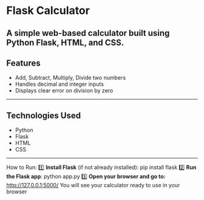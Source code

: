 # Flask Calculator

A simple web-based calculator built using Python Flask, HTML, and CSS.
---
## Features
- Add, Subtract, Multiply, Divide two numbers
- Handles decimal and integer inputs
- Displays clear error on division by zero
---
## Technologies Used
- Python
- Flask
- HTML
- CSS
---
How to Run:
1️⃣ **Install Flask** (if not already installed):
pip install flask
2️⃣ **Run the Flask app**:
python app.py
3️⃣ **Open your browser and go to:**
http://127.0.0.1:5000/
You will see your calculator ready to use in your browser
